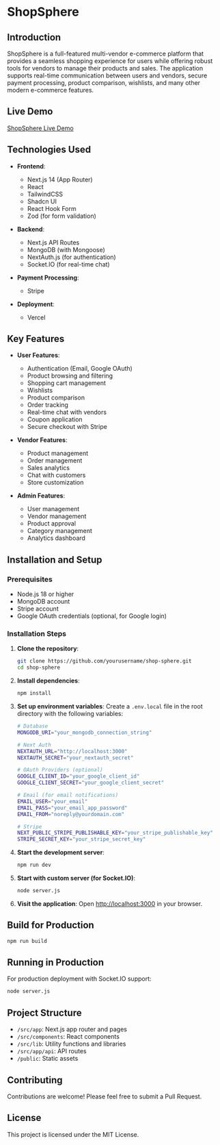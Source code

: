 # ShopSphere

## Introduction

ShopSphere is a full-featured multi-vendor e-commerce platform that provides a seamless shopping experience for users while offering robust tools for vendors to manage their products and sales. The application supports real-time communication between users and vendors, secure payment processing, product comparison, wishlists, and many other modern e-commerce features.

## Live Demo

[ShopSphere Live Demo](https://shops-sphere.vercel.app)

## Technologies Used

- **Frontend**:
  - Next.js 14 (App Router)
  - React
  - TailwindCSS
  - Shadcn UI
  - React Hook Form
  - Zod (for form validation)

- **Backend**:
  - Next.js API Routes
  - MongoDB (with Mongoose)
  - NextAuth.js (for authentication)
  - Socket.IO (for real-time chat)

- **Payment Processing**:
  - Stripe

- **Deployment**:
  - Vercel

## Key Features

- **User Features**:
  - Authentication (Email, Google OAuth)
  - Product browsing and filtering
  - Shopping cart management
  - Wishlists
  - Product comparison
  - Order tracking
  - Real-time chat with vendors
  - Coupon application
  - Secure checkout with Stripe

- **Vendor Features**:
  - Product management
  - Order management
  - Sales analytics
  - Chat with customers
  - Store customization

- **Admin Features**:
  - User management
  - Vendor management
  - Product approval
  - Category management
  - Analytics dashboard

## Installation and Setup

### Prerequisites

- Node.js 18 or higher
- MongoDB account
- Stripe account
- Google OAuth credentials (optional, for Google login)

### Installation Steps

1. **Clone the repository**:
   ```bash
   git clone https://github.com/yourusername/shop-sphere.git
   cd shop-sphere
   ```

2. **Install dependencies**:
   ```bash
   npm install
   ```

3. **Set up environment variables**:
   Create a `.env.local` file in the root directory with the following variables:
   ```bash
   # Database
   MONGODB_URI="your_mongodb_connection_string"

   # Next Auth
   NEXTAUTH_URL="http://localhost:3000"
   NEXTAUTH_SECRET="your_nextauth_secret"

   # OAuth Providers (optional)
   GOOGLE_CLIENT_ID="your_google_client_id"
   GOOGLE_CLIENT_SECRET="your_google_client_secret"

   # Email (for email notifications)
   EMAIL_USER="your_email"
   EMAIL_PASS="your_email_app_password"
   EMAIL_FROM="noreply@yourdomain.com"

   # Stripe
   NEXT_PUBLIC_STRIPE_PUBLISHABLE_KEY="your_stripe_publishable_key"
   STRIPE_SECRET_KEY="your_stripe_secret_key"
   ```

4. **Start the development server**:
   ```bash
   npm run dev
   ```

5. **Start with custom server (for Socket.IO)**:
   ```bash
   node server.js
   ```

6. **Visit the application**:
   Open [http://localhost:3000](http://localhost:3000) in your browser.

## Build for Production

```bash
npm run build
```

## Running in Production

For production deployment with Socket.IO support:

```bash
node server.js
```

## Project Structure

- `/src/app`: Next.js app router and pages
- `/src/components`: React components
- `/src/lib`: Utility functions and libraries
- `/src/app/api`: API routes
- `/public`: Static assets

## Contributing

Contributions are welcome! Please feel free to submit a Pull Request.

## License

This project is licensed under the MIT License.